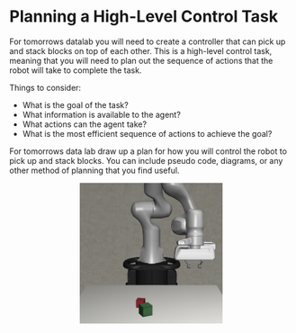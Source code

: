 # Planning a High-Level Control Task

For tomorrows datalab you will need to create a controller that can pick up and stack blocks on top of each other. This is a high-level control task, meaning that you will need to plan out the sequence of actions that the robot will take to complete the task.

Things to consider:
 - What is the goal of the task?
 - What information is available to the agent?
 - What actions can the agent take?
 - What is the most efficient sequence of actions to achieve the goal?

For tomorrows data lab draw up a plan for how you will control the robot to pick up and stack blocks. You can include pseudo code, diagrams, or any other method of planning that you find useful.

<div style="text-align: center">
<img src="Images/blockstack.png" height="250" />
</div>
